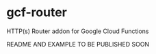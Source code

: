 # gcf-router
HTTP(s) Router addon for Google Cloud Functions

README AND EXAMPLE TO BE PUBLISHED SOON
